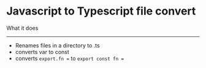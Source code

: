 # Javascript to Typescript file convert

What it does

-----

- Renames files in a directory to .ts
- converts var to const
- converts `export.fn =`  to `export const fn =`